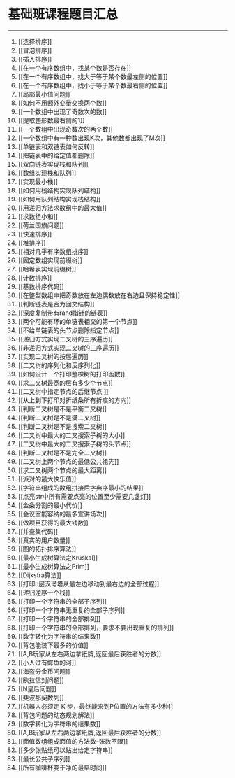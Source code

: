 # 基础班课程题目汇总


---
1. [[选择排序]]
1. [[冒泡排序]]
1. [[插入排序]]
1. [[在一个有序数组中，找某个数是否存在]]
1. [[在一个有序数组中，找大于等于某个数最左侧的位置]]
1. [[在一个有序数组中，找小于等于某个数最右侧的位置]]
1. [[局部最小值问题]]
1. [[如何不用额外变量交换两个数]]
1. [[一个数组中出现了奇数次的数]]
1. [[提取整形数最右侧的1]]
1. [[一个数组中出现奇数次的两个数]]
1. [[一个数组中有一种数出现K次，其他数都出现了M次]]
1. [[单链表和双链表如何反转]]
1. [[把链表中的给定值都删除]]
1. [[双向链表实现栈和队列]]
1. [[数组实现栈和队列]]
1. [[实现最小栈]]
1. [[如何用栈结构实现队列结构]]
1. [[如何用队列结构实现栈结构]]
1. [[用递归方法求数组中的最大值]]
1. [[求数组小和]]
1. [[荷兰国旗问题]]
1. [[快速排序]]
1. [[堆排序]]
1. [[相对几乎有序数组排序]]
1. [[固定数组实现前缀树]]
1. [[哈希表实现前缀树]]
1. [[计数排序]]
1. [[基数排序代码]]
1. [[在整型数组中把奇数放在左边偶数放在右边且保持稳定性]]
1. [[判断链表是否为回文结构]]
1. [[深度复制带有rand指针的链表]]
1. [[两个可能有环的单链表相交的第一个节点]]
1. [[不给单链表的头节点删除指定节点]]
1. [[递归方式实现二叉树的三序遍历]]
1. [[非递归方式实现二叉树的三序遍历]]
1. [[实现二叉树的按层遍历]]   
1. [[二叉树的序列化和反序列化]]  
1. [[如何设计一个打印整棵树的打印函数]]  
1. [[求二叉树最宽的层有多少个节点]]  
1. [[二叉树中指定节点的后继节点 ]]  
1. [[从上到下打印对折纸条所有折痕的方向]]  
1. [[判断二叉树是不是平衡二叉树]]
1. [[判断二叉树是不是满二叉树]]
1. [[判断二叉树是不是搜索二叉树]]
1. [[二叉树中最大的二叉搜索子树的大小]]
1. [[二叉树中最大的二叉搜索子树的头节点]]
1. [[判断二叉树是不是完全二叉树]]
1. [[二叉树上两个节点的最低公共祖先]]
1. [[求二叉树两个节点的最大距离]]
1. [[派对的最大快乐值]]
1. [[字符串组成的数组拼接后字典序最小的结果]]
1. [[点亮str中所有需要点亮的位置至少需要几盏灯]]
1. [[金条分割的最小代价]]
1. [[会议室能容纳的最多宣讲场次]]
1. [[做项目获得的最大钱数]]
1. [[并查集代码]]
1. [[真实的用户数量]]
1. [[图的拓扑排序算法]]
1. [[最小生成树算法之Kruskal]]
1. [[最小生成树算法之Prim]]
1. [[Dijkstra算法]]
1. [[打印n层汉诺塔从最左边移动到最右边的全部过程]]
1. [[递归逆序一个栈]]
1. [[打印一个字符串的全部子序列]]
1. [[打印一个字符串无重复的全部子序列]]
1. [[打印一个字符串的全部排列]]
1. [[打印一个字符串的全部排列，要求不要出现重复的排列]]
1. [[数字转化为字符串的结果数]]
1. [[背包能装下最多的价值]]
1. [[A,B玩家从左右两边拿纸牌,返回最后获胜者的分数]]
1. [[小人过有鳄鱼的河]]
1. [[海盗分金币问题]]
1. [[欧拉信封问题]]
1. [[N皇后问题]]
1. [[斐波那契数列]]
1. [[机器人必须走 K 步，最终能来到P位置的方法有多少种]]
1. [[背包问题的动态规划解法]]
1. [[数字转化为字符串的结果数]]
1. [[A,B玩家从左右两边拿纸牌,返回最后获胜者的分数]]
1. [[面值数组组成面值的方法数-张数不限]]
1. [[多少张贴纸可以贴出给定字符串]]
1. [[最长公共子序列]]
1. [[所有咖啡杯变干净的最早时间]]


